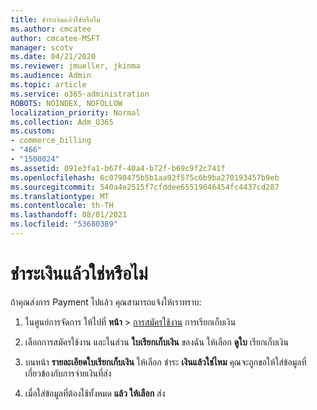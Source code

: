 ```yaml
---
title: ชําระเงินแล้วใช่หรือไม่
ms.author: cmcatee
author: cmcatee-MSFT
manager: scotv
ms.date: 04/21/2020
ms.reviewer: jmueller, jkinma
ms.audience: Admin
ms.topic: article
ms.service: o365-administration
ROBOTS: NOINDEX, NOFOLLOW
localization_priority: Normal
ms.collection: Adm_O365
ms.custom:
- commerce_billing
- "466"
- "1500024"
ms.assetid: 091e3fa1-b67f-40a4-b72f-b69c9f2c741f
ms.openlocfilehash: 6c0798475b5b1aa92f575c6b9ba270193457b9eb
ms.sourcegitcommit: 540a4e2515f7cfddee65519046454fc4437cd287
ms.translationtype: MT
ms.contentlocale: th-TH
ms.lasthandoff: 08/01/2021
ms.locfileid: "53680389"
---
```

# <a name="already-paid"></a>ชําระเงินแล้วใช่หรือไม่

ถ้าคุณส่งการ Payment ไปแล้ว คุณสามารถแจ้งให้เราทราบ:
  
1. ในศูนย์การจัดการ ให้ไปที่ **หน้า** \> [การสมัครใช้งาน](https://go.microsoft.com/fwlink/p/?linkid=842054) การเรียกเก็บเงิน

2. เลือกการสมัครใช้งาน และในส่วน **ใบเรียกเก็บเงิน** ของฉัน ให้เลือก **ดูใบ** เรียกเก็บเงิน

3. บนหน้า **รายละเอียดใบเรียกเก็บเงิน** ให้เลือก ชําระ **เงินแล้วใช่ไหม** คุณจะถูกขอให้ใส่ข้อมูลที่เกี่ยวข้องกับการจ่ายเงินที่ส่ง

4. เมื่อใส่ข้อมูลที่ต้องใช้ทั้งหมด **แล้ว ให้เลือก** ส่ง